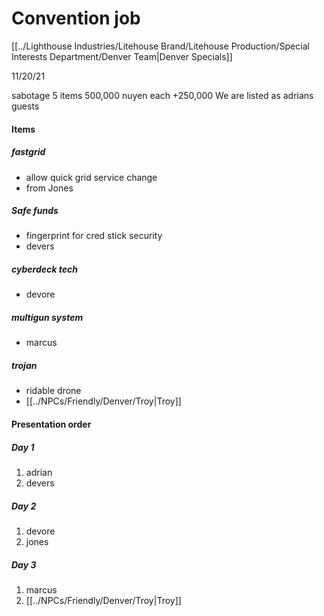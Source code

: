 # Convention job

[[../Lighthouse Industries/Litehouse Brand/Litehouse Production/Special Interests Department/Denver Team|Denver Specials]]

11/20/21

sabotage 5 items
500,000 nuyen each
+250,000
We are listed as adrians guests

#### Items
##### fastgrid
-   allow quick grid service change
-   from Jones

##### Safe funds
-   fingerprint for cred stick security
-   devers

##### cyberdeck tech
-   devore

##### multigun system
-   marcus

##### trojan
-   ridable drone
-   [[../NPCs/Friendly/Denver/Troy|Troy]]


#### Presentation order
##### Day 1
1.  adrian
2.  devers
##### Day 2
1.  devore
2.  jones
##### Day 3
1.  marcus
2.  [[../NPCs/Friendly/Denver/Troy|Troy]]
